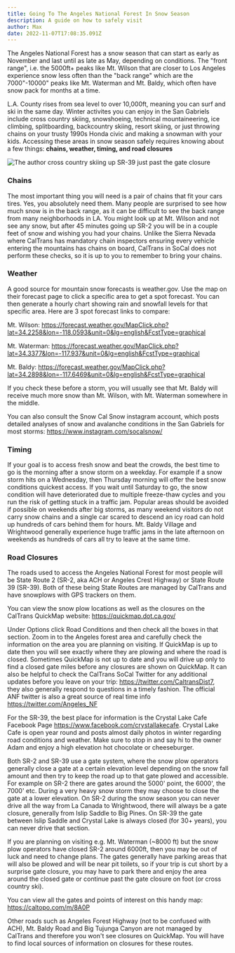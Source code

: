 ```yaml
---
title: Going To The Angeles National Forest In Snow Season
description: A guide on how to safely visit
author: Max
date: 2022-11-07T17:08:35.091Z
---
```

The Angeles National Forest has a snow season that can start as early as November and last until as late as May, depending on conditions. The "front range", i.e. the 5000ft+ peaks like Mt. Wilson that are closer to Los Angeles experience snow less often than the "back range" which are the 7000"-10000" peaks like Mt. Waterman and Mt. Baldy, which often have snow pack for months at a time. 

L.A. County rises from sea level to over 10,000ft, meaning you can surf and ski in the same day. Winter activites you can enjoy in the San Gabriels include cross country skiing, snowshoeing, technical mountaineering, ice climbing, splitboarding, backcountry skiing, resort skiing, or just throwing chains on your trusty 1990s Honda civic and making a snowman with your kids. Accessing these areas in snow season safely requires knowing about a few things: **chains, weather, timing, and road closures**

![](/static/img/IMG_20191130_105302.jpg "The author cross country skiing up SR-39 just past the gate closure")

### **Chains**

The most important thing you will need is a pair of chains that fit your cars tires. Yes, you absolutely need them. Many people are surprised to see how much snow is in the back range, as it can be difficult to see the back range from many neighborhoods in LA. You might look up at Mt. Wilson and not see any snow, but after 45 minutes going up SR-2 you will be in a couple feet of snow and wishing you had your chains. Unlike the Sierra Nevada where CalTrans has mandatory chain inspectors ensuring every vehicle entering the mountains has chains on board, CalTrans in SoCal does not perform these checks, so it is up to you to remember to bring your chains.

### Weather

A good source for mountain snow forecasts is weather.gov. Use the map on their forecast page to click a specific area to get a spot forecast. You can then generate a hourly chart showing rain and snowfall levels for that specific area. Here are 3 spot forecast links to compare:

Mt. Wilson: https://forecast.weather.gov/MapClick.php?lat=34.2258&lon=-118.0593&unit=0&lg=english&FcstType=graphical

Mt. Waterman: https://forecast.weather.gov/MapClick.php?lat=34.3377&lon=-117.937&unit=0&lg=english&FcstType=graphical

Mt. Baldy: https://forecast.weather.gov/MapClick.php?lat=34.2898&lon=-117.6469&unit=0&lg=english&FcstType=graphical

If you check these before a storm, you will usually see that Mt. Baldy will receive much more snow than Mt. Wilson, with Mt. Waterman somewhere in the middle. 

You can also consult the Snow Cal Snow instagram account, which posts detailed analyses of snow and avalanche conditions in the San Gabriels for most storms: https://www.instagram.com/socalsnow/

### Timing

If your goal is to access fresh snow and beat the crowds, the best time to go is the morning after a snow storm on a weekday. For example if a snow storm hits on a Wednesday, then Thursday morning will offer the best snow conditions quickest access. If you wait until Saturday to go, the snow condition will have deteriorated due to multiple freeze-thaw cycles and you run the risk of getting stuck in a traffic jam. Popular areas should be avoided if possible on weekends after big storms, as many weekend visitors do not carry snow chains and a single car scared to descend an icy road can hold up hundreds of cars behind them for hours. Mt. Baldy Village and Wrightwood generally experience huge traffic jams in the late afternoon on weekends as hundreds of cars all try to leave at the same time.

### **Road Closures**

The roads used to access the Angeles National Forest for most people will be State Route 2 (SR-2, aka ACH or Angeles Crest Highway) or State Route 39 (SR-39). Both of these being State Routes are managed by CalTrans and have snowplows with GPS trackers on them.

You can view the snow plow locations as well as the closures on the CalTrans QuickMap website: https://quickmap.dot.ca.gov/

Under Options click Road Conditions and then check all the boxes in that section. Zoom in to the Angeles forest area and carefully check the information on the area you are planning on visiting. If QuickMap is up to date then you will see exactly where they are plowing and where the road is closed. Sometimes QuickMap is not up to date and you will drive up only to find a closed gate miles before any closures are shown on QuickMap. It can also be helpful to check the CalTrans SoCal Twitter for any additional updates before you leave on your trip: https://twitter.com/CaltransDist7, they also generally respond to questions in a timely fashion. The official ANF twitter is also a great source of real time info https://twitter.com/Angeles_NF

For the SR-39, the best place for information is the Crystal Lake Cafe Facebook Page https://www.facebook.com/crystallakecafe. Crystal Lake Cafe is open year round and posts almost daily photos in winter regarding road conditions and weather. Make sure to stop in and say hi to the owner Adam and enjoy a high elevation hot chocolate or cheeseburger.

Both SR-2 and SR-39 use a gate system, where the snow plow operators generally close a gate at a certain elevation level depending on the snow fall amount and then try to keep the road up to that gate plowed and accessible. For example on SR-2 there are gates around the 5000' point, the 6000', the 7000' etc. During a very heavy snow storm they may choose to close the gate at a lower elevation. On SR-2 during the snow season you can never drive all the way from La Canada to Wrightwood, there will always be a gate closure, generally from Islip Saddle to Big Pines. On SR-39 the gate between Islip Saddle and Crystal Lake is always closed (for 30+ years), you can never drive that section.

If you are planning on visiting e.g. Mt. Waterman (~8000 ft) but the snow plow operators have closed SR-2 around 6000ft, then you may be out of luck and need to change plans. The gates generally have parking areas that will also be plowed and will be near pit toilets, so if your trip is cut short by a surprise gate closure, you may have to park there and enjoy the area around the closed gate or continue past the gate closure on foot (or cross country ski). 

You can view all the gates and points of interest on this handy map: https://caltopo.com/m/8A0P

Other roads such as Angeles Forest Highway (not to be confused with ACH), Mt. Baldy Road and Big Tujunga Canyon are not managed by CalTrans and therefore you won't see closures on QuickMap. You will have to find local sources of information on closures for these routes.